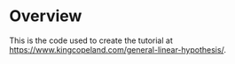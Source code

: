 # Overview

This is the code used to create the tutorial at <a href="https://www.kingcopeland.com/general-linear-hypothesis/" target="_blank">https://www.kingcopeland.com/general-linear-hypothesis/</a>.
